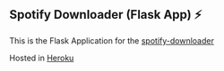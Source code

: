 ## Spotify Downloader (Flask App) :zap:

This is the Flask Application for the [spotify-downloader](https://github.com/spotify-downloader)

Hosted in [Heroku](https://spotifydownloader-flask.herokuapp.com)
